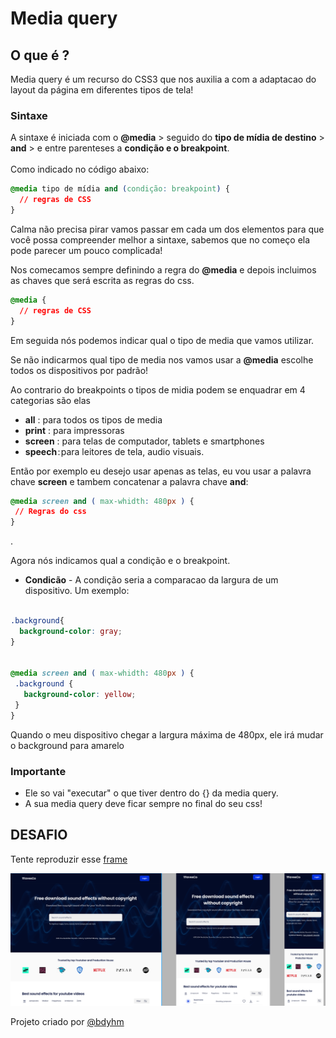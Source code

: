 # Media query

## O que é ?
Media query é um recurso do CSS3 que nos auxilia a com a adaptacao do layout da página em diferentes tipos de tela!

### Sintaxe 
 
 A sintaxe é iniciada com o  **@media** >  seguido do **tipo de mídia de destino** >  **and** > e entre parenteses a **condição e o breakpoint**.\
 \
 Como indicado no código abaixo:

```css
@media tipo de mídia and (condição: breakpoint) {
  // regras de CSS
}
```

Calma não precisa pirar vamos passar em cada um dos elementos para que você possa compreender melhor a sintaxe, sabemos que no começo ela pode parecer um pouco complicada! 

Nos comecamos sempre definindo a regra do **@media**  e depois incluimos  as chaves que será escrita as regras do css.

```css
@media {
  // regras de CSS
}
```

Em seguida nós podemos indicar qual o tipo de media que vamos utilizar. 

Se não indicarmos qual tipo de media nos vamos usar a **@media** escolhe todos os dispositivos por padrão!

Ao contrario do breakpoints o tipos de midia podem se enquadrar em 4 categorias são elas 
 - **all** : para todos os tipos de media
 - **print** : para impressoras
 - **screen** : para telas de computador, tablets e smartphones
 - **speech** : para leitores de tela, audio visuais.

Então por exemplo eu desejo usar apenas as telas, eu vou usar a palavra chave **screen** e tambem concatenar a palavra chave **and**: 


 ```css
@media screen and ( max-whidth: 480px ) {
  // Regras do css
}
``` 
 .

Agora nós indicamos qual a condição e o breakpoint.
 - **Condicão** - A condição seria a comparacao da largura de um dispositivo. Um exemplo:

  ```css

 .background{
    background-color: gray;
 }
 

@media screen and ( max-whidth: 480px ) {
   .background {
     background-color: yellow;
   }
}
```

Quando o meu dispositivo chegar a largura máxima de 480px, ele irá mudar o background para amarelo

### Importante 
 - Ele so vai "executar" o que tiver dentro do {} da media query.
 - A sua media query deve ficar sempre no final do seu css!


## DESAFIO 
Tente reproduzir esse [frame](https://www.figma.com/file/CSySCaphNRyX8K99RJgLbX/Sounds-effect-library---responsive-landing-page-(Community)?node-id=0%3A1) 

<img src="./Project/image/mokup.PNG" alt="3 telas em indicando como ficaria o desing em diferentes tamanhos" />

Projeto criado por [@bdyhm](https://www.figma.com/@bdyhm)